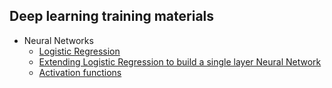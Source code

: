 ## Deep learning training materials 

- Neural Networks 
  - [Logistic Regression](https://github.com/Kredoai/Deep-Learning-Training/tree/master/Neural%20Networks/Logistic_Regression)
  - [Extending Logistic Regression to build a single layer Neural Network](https://github.com/Kredoai/Deep-Learning-Training/tree/master/Neural%20Networks/Neural%20Net%20One%20Hidden%20Layer)
  - [Activation functions](https://github.com/Kredoai/Deep-Learning-Training/tree/master/Neural%20Networks/Activation)

